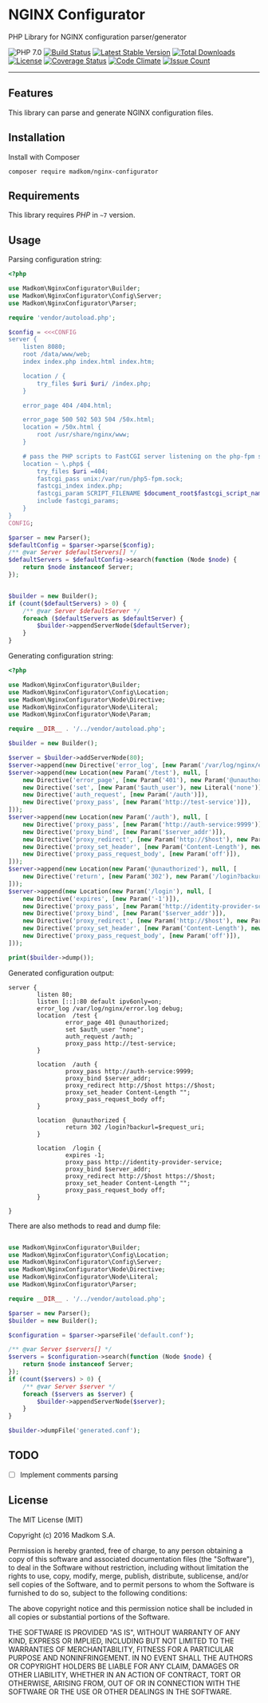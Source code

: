 NGINX Configurator
==================

PHP Library for NGINX configuration parser/generator

![PHP 7.0](https://img.shields.io/badge/PHP-7.0-8C9CB6.svg?style=flat)
[![Build Status](https://travis-ci.org/madkom/nginx-configurator.svg?branch=master)](https://travis-ci.org/madkom/nginx-configurator)
[![Latest Stable Version](https://poser.pugx.org/madkom/nginx-configurator/v/stable)](https://packagist.org/packages/madkom/nginx-configurator)
[![Total Downloads](https://poser.pugx.org/madkom/nginx-configurator/downloads)](https://packagist.org/packages/madkom/nginx-configurator)
[![License](https://poser.pugx.org/madkom/nginx-configurator/license)](https://packagist.org/packages/madkom/nginx-configurator)
[![Coverage Status](https://coveralls.io/repos/github/madkom/nginx-configurator/badge.svg?branch=master)](https://coveralls.io/github/madkom/nginx-configurator?branch=master)
[![Code Climate](https://codeclimate.com/github/madkom/nginx-configurator/badges/gpa.svg)](https://codeclimate.com/github/madkom/nginx-configurator)
[![Issue Count](https://codeclimate.com/github/madkom/nginx-configurator/badges/issue_count.svg)](https://codeclimate.com/github/madkom/nginx-configurator)

---

## Features

This library can parse and generate NGINX configuration files.


## Installation

Install with Composer

```
composer require madkom/nginx-configurator
```

## Requirements

This library requires *PHP* in `~7` version.

## Usage

Parsing configuration string:

```php
<?php

use Madkom\NginxConfigurator\Builder;
use Madkom\NginxConfigurator\Config\Server;
use Madkom\NginxConfigurator\Parser;

require 'vendor/autoload.php';

$config = <<<CONFIG
server {
    listen 8080;
    root /data/www/web;
    index index.php index.html index.htm;

    location / {
        try_files $uri $uri/ /index.php;
    }

    error_page 404 /404.html;

    error_page 500 502 503 504 /50x.html;
    location = /50x.html {
        root /usr/share/nginx/www;
    }

    # pass the PHP scripts to FastCGI server listening on the php-fpm socket
    location ~ \.php$ {
        try_files $uri =404;
        fastcgi_pass unix:/var/run/php5-fpm.sock;
        fastcgi_index index.php;
        fastcgi_param SCRIPT_FILENAME $document_root$fastcgi_script_name;
        include fastcgi_params;
    }
}
CONFIG;

$parser = new Parser();
$defaultConfig = $parser->parse($config);
/** @var Server $defaultServers[] */
$defaultServers = $defaultConfig->search(function (Node $node) {
    return $node instanceof Server;
});


$builder = new Builder();
if (count($defaultServers) > 0) {
    /** @var Server $defaultServer */
    foreach ($defaultServers as $defaultServer) {
        $builder->appendServerNode($defaultServer);
    }
}
```

Generating configuration string:

```php
<?php

use Madkom\NginxConfigurator\Builder;
use Madkom\NginxConfigurator\Config\Location;
use Madkom\NginxConfigurator\Node\Directive;
use Madkom\NginxConfigurator\Node\Literal;
use Madkom\NginxConfigurator\Node\Param;

require __DIR__ . '/../vendor/autoload.php';

$builder = new Builder();

$server = $builder->addServerNode(80);
$server->append(new Directive('error_log', [new Param('/var/log/nginx/error.log'), new Param('debug')]));
$server->append(new Location(new Param('/test'), null, [
    new Directive('error_page', [new Param('401'), new Param('@unauthorized')]),
    new Directive('set', [new Param('$auth_user'), new Literal('none')]),
    new Directive('auth_request', [new Param('/auth')]),
    new Directive('proxy_pass', [new Param('http://test-service')]),
]));
$server->append(new Location(new Param('/auth'), null, [
    new Directive('proxy_pass', [new Param('http://auth-service:9999')]),
    new Directive('proxy_bind', [new Param('$server_addr')]),
    new Directive('proxy_redirect', [new Param('http://$host'), new Param('https://$host')]),
    new Directive('proxy_set_header', [new Param('Content-Length'), new Literal("")]),
    new Directive('proxy_pass_request_body', [new Param('off')]),
]));
$server->append(new Location(new Param('@unauthorized'), null, [
    new Directive('return', [new Param('302'), new Param('/login?backurl=$request_uri')]),
]));
$server->append(new Location(new Param('/login'), null, [
    new Directive('expires', [new Param('-1')]),
    new Directive('proxy_pass', [new Param('http://identity-provider-service')]),
    new Directive('proxy_bind', [new Param('$server_addr')]),
    new Directive('proxy_redirect', [new Param('http://$host'), new Param('https://$host')]),
    new Directive('proxy_set_header', [new Param('Content-Length'), new Literal("")]),
    new Directive('proxy_pass_request_body', [new Param('off')]),
]));

print($builder->dump());
```

Generated configuration output:

```
server {
        listen 80;
        listen [::]:80 default ipv6only=on;
        error_log /var/log/nginx/error.log debug;
        location  /test {
                error_page 401 @unauthorized;
                set $auth_user "none";
                auth_request /auth;
                proxy_pass http://test-service;
        }
        
        location  /auth {
                proxy_pass http://auth-service:9999;
                proxy_bind $server_addr;
                proxy_redirect http://$host https://$host;
                proxy_set_header Content-Length "";
                proxy_pass_request_body off;
        }
        
        location  @unauthorized {
                return 302 /login?backurl=$request_uri;
        }
        
        location  /login {
                expires -1;
                proxy_pass http://identity-provider-service;
                proxy_bind $server_addr;
                proxy_redirect http://$host https://$host;
                proxy_set_header Content-Length "";
                proxy_pass_request_body off;
        }
        
}
```

There are also methods to read and dump file:

```php

use Madkom\NginxConfigurator\Builder;
use Madkom\NginxConfigurator\Config\Location;
use Madkom\NginxConfigurator\Config\Server;
use Madkom\NginxConfigurator\Node\Directive;
use Madkom\NginxConfigurator\Node\Literal;
use Madkom\NginxConfigurator\Parser;

require __DIR__ . '/../vendor/autoload.php';

$parser = new Parser();
$builder = new Builder();

$configuration = $parser->parseFile('default.conf');

/** @var Server $servers[] */
$servers = $configuration->search(function (Node $node) {
    return $node instanceof Server;
});
if (count($servers) > 0) {
    /** @var Server $server */
    foreach ($servers as $server) {
        $builder->appendServerNode($server);
    }
}

$builder->dumpFile('generated.conf');
```

## TODO

* [ ] Implement comments parsing

## License

The MIT License (MIT)

Copyright (c) 2016 Madkom S.A.

Permission is hereby granted, free of charge, to any person obtaining a copy
of this software and associated documentation files (the "Software"), to deal
in the Software without restriction, including without limitation the rights
to use, copy, modify, merge, publish, distribute, sublicense, and/or sell
copies of the Software, and to permit persons to whom the Software is
furnished to do so, subject to the following conditions:

The above copyright notice and this permission notice shall be included in
all copies or substantial portions of the Software.

THE SOFTWARE IS PROVIDED "AS IS", WITHOUT WARRANTY OF ANY KIND, EXPRESS OR
IMPLIED, INCLUDING BUT NOT LIMITED TO THE WARRANTIES OF MERCHANTABILITY,
FITNESS FOR A PARTICULAR PURPOSE AND NONINFRINGEMENT. IN NO EVENT SHALL THE
AUTHORS OR COPYRIGHT HOLDERS BE LIABLE FOR ANY CLAIM, DAMAGES OR OTHER
LIABILITY, WHETHER IN AN ACTION OF CONTRACT, TORT OR OTHERWISE, ARISING FROM,
OUT OF OR IN CONNECTION WITH THE SOFTWARE OR THE USE OR OTHER DEALINGS IN
THE SOFTWARE.